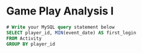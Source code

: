 # Game Play Analysis I

```sql
# Write your MySQL query statement below
SELECT player_id, MIN(event_date) AS first_login
FROM Activity
GROUP BY player_id
```



